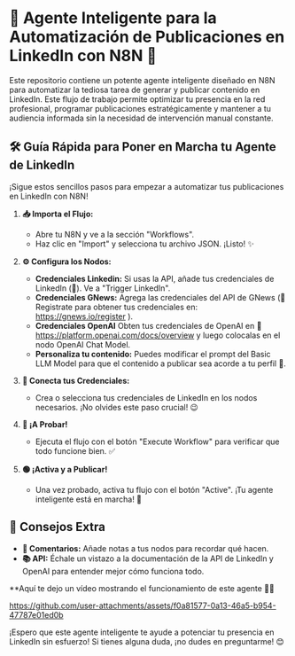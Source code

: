 # 🤖 Agente Inteligente para la Automatización de Publicaciones en LinkedIn con N8N 🚀

Este repositorio contiene un potente agente inteligente diseñado en N8N para automatizar la tediosa tarea de generar y publicar contenido en LinkedIn. Este flujo de trabajo permite optimizar tu presencia en la red profesional, programar publicaciones estratégicamente y mantener a tu audiencia informada sin la necesidad de intervención manual constante.

## 🛠️ Guía Rápida para Poner en Marcha tu Agente de LinkedIn

¡Sigue estos sencillos pasos para empezar a automatizar tus publicaciones en LinkedIn con N8N!

1.  **📥 Importa el Flujo:**
    * Abre tu N8N y ve a la sección "Workflows".
    * Haz clic en "Import" y selecciona tu archivo JSON. ¡Listo! ✨

2.  **⚙️ Configura los Nodos:**
    * **Credenciales Linkedin:** Si usas la API, añade tus credenciales de LinkedIn (🔑). Ve a "Trigger LinkedIn".
    * **Credenciales GNews:** Agrega las credenciales del API de GNews (📝 Registrate para obtener tus credenciales en: https://gnews.io/register ).
    * **Credenciales OpenAI** Obten tus credenciales de OpenAI en 🔗 https://platform.openai.com/docs/overview y luego colocalas en el nodo OpenAI Chat Model.
    * **Personaliza tu contenido:** Puedes modificar el prompt del Basic LLM Model para que el contenido a publicar sea acorde a tu perfil 🧐.

3.  **🔗 Conecta tus Credenciales:**
    * Crea o selecciona tus credenciales de LinkedIn en los nodos necesarios. ¡No olvides este paso crucial! 😉

4.  **🧪 ¡A Probar!**
    * Ejecuta el flujo con el botón "Execute Workflow" para verificar que todo funcione bien. ✅

5.  **🟢 ¡Activa y a Publicar!**
    * Una vez probado, activa tu flujo con el botón "Active". ¡Tu agente inteligente está en marcha! 🎉

## 🚀 Consejos Extra

* **💬 Comentarios:** Añade notas a tus nodos para recordar qué hacen.
* **📚 API:** Échale un vistazo a la documentación de la API de LinkedIn y OpenAI para entender mejor cómo funciona todo.

**Aquí te dejo un vídeo mostrando el funcionamiento de este agente 👩‍💻

https://github.com/user-attachments/assets/f0a81577-0a13-46a5-b954-47787e01ed0b

¡Espero que este agente inteligente te ayude a potenciar tu presencia en LinkedIn sin esfuerzo! Si tienes alguna duda, ¡no dudes en preguntarme! 😊
